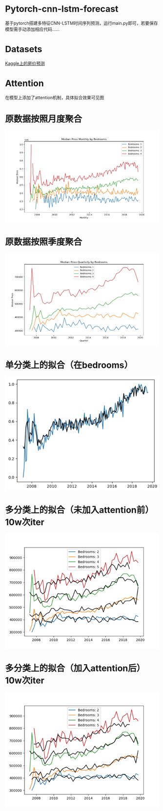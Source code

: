 # Pytorch-cnn-lstm-forecast
基于pytorch搭建多特征CNN-LSTM时间序列预测，运行main.py即可，若要保存模型需手动添加相应代码……

# Datasets
[Kaggle上的房价预测](https://www.kaggle.com/datasets/htagholdings/property-sales/data)

# Attention
在模型上添加了attention机制，具体拟合效果可见图

# 原数据按照月度聚合
![alt text](jpg/monthly.png)

# 原数据按照季度聚合
![alt text](jpg/quarterly.png)

# 单分类上的拟合（在bedrooms）
![alt text](jpg/single.png)

# 多分类上的拟合（未加入attention前）10w次iter
![alt text](jpg/multi.png)

# 多分类上的拟合（加入attention后）10w次iter
![alt text](jpg/attention.png)